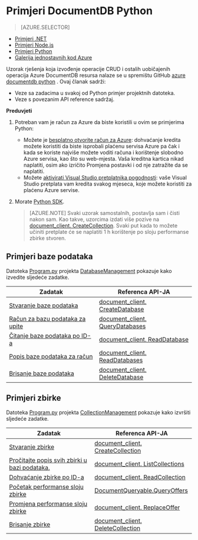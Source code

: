 <properties 
    pageTitle="Primjeri NoSQL Python za DocumentDB | Microsoft Azure" 
    description="Pronađite NoSQL Python Primjeri na github za uobičajene zadatke u DocumentDB, uključujući CRUD operacije JSON dokumenata u bazama podataka za NoSQL." 
    keywords="Primjeri Python"
    services="documentdb" 
    authors="moderakh" 
    manager="jhubbard" 
    editor="monicar" 
    documentationCenter="python"/>

<tags 
    ms.service="documentdb" 
    ms.workload="data-services" 
    ms.tgt_pltfrm="na" 
    ms.devlang="na" 
    ms.topic="article" 
    ms.date="04/18/2016" 
    ms.author="moderakh"/>


# <a name="documentdb-python-examples"></a>Primjeri DocumentDB Python

> [AZURE.SELECTOR]
- [Primjeri .NET](documentdb-dotnet-samples.md)
- [Primjeri Node.js](documentdb-nodejs-samples.md)
- [Primjeri Python](documentdb-python-samples.md)
- [Galerija jednostavnih kod Azure](https://azure.microsoft.com/documentation/samples/?service=documentdb)

Uzorak rješenja koja izvođenje operacije CRUD i ostalih uobičajenih operacija Azure DocumentDB resursa nalaze se u spremištu GitHub [azure documentdb python](https://github.com/Azure/azure-documentdb-python/tree/master/samples) . Ovaj članak sadrži:

- Veze sa zadacima u svakoj od Python primjer projektnih datoteka. 
- Veze s povezanim API reference sadržaj.

**Preduvjeti**

1. Potreban vam je račun za Azure da biste koristili u ovim se primjerima Python:
    - Možete je [besplatno otvorite račun za Azure](https://azure.microsoft.com/pricing/free-trial/): dohvaćanje kredita možete koristiti da biste isprobali plaćenu servisa Azure pa čak i kada se koriste najviše možete voditi računa i korištenje slobodno Azure servisa, kao što su web-mjesta. Vaša kreditna kartica nikad naplatiti, osim ako izričito Promjena postavki i od nje zatražite da se naplatiti.
   - Možete [aktivirati Visual Studio pretplatnika pogodnosti](https://azure.microsoft.com/pricing/member-offers/msdn-benefits-details/): vaše Visual Studio pretplata vam kredita svakog mjeseca, koje možete koristiti za plaćenu Azure servise.
2. Morate [Python SDK](documentdb-sdk-python.md). 

    > [AZURE.NOTE] Svaki uzorak samostalnih, postavlja sam i čisti nakon sam. Kao takve, uzorcima izdati više pozive na [document_client. CreateCollection](http://azure.github.io/azure-documentdb-python/api/pydocumentdb.document_client.html). Svaki put kada to možete učiniti pretplate će se naplatiti 1 h korištenje po sloju performanse zbirke stvoren. 

## <a name="database-examples"></a>Primjeri baze podataka

Datoteka [Program.py](https://github.com/Azure/azure-documentdb-python/tree/master/samples/DatabaseManagement/Program.py) projekta [DatabaseManagement](https://github.com/Azure/azure-documentdb-python/tree/master/samples/DatabaseManagement) pokazuje kako izvedite sljedeće zadatke.

Zadatak | Referenca API-JA
--- | ---
[Stvaranje baze podataka](https://github.com/Azure/azure-documentdb-python/blob/d78170214467e3ab71ace1a7400f5a7fa5a7b5b0/samples/DatabaseManagement/Program.py#L65-L76) | [document_client. CreateDatabase](http://azure.github.io/azure-documentdb-python/api/pydocumentdb.document_client.html)
[Račun za bazu podataka za upite](https://github.com/Azure/azure-documentdb-python/blob/d78170214467e3ab71ace1a7400f5a7fa5a7b5b0/samples/DatabaseManagement/Program.py#L49-L62) | [document_client. QueryDatabases](http://azure.github.io/azure-documentdb-python/api/pydocumentdb.document_client.html)
[Čitanje baze podataka po ID-a](https://github.com/Azure/azure-documentdb-python/blob/d78170214467e3ab71ace1a7400f5a7fa5a7b5b0/samples/DatabaseManagement/Program.py#L79-L96) | [document_client. ReadDatabase](http://azure.github.io/azure-documentdb-python/api/pydocumentdb.document_client.html)
[Popis baze podataka za račun](https://github.com/Azure/azure-documentdb-python/blob/d78170214467e3ab71ace1a7400f5a7fa5a7b5b0/samples/DatabaseManagement/Program.py#L99-L110) | [document_client. ReadDatabases](http://azure.github.io/azure-documentdb-python/api/pydocumentdb.document_client.html)
[Brisanje baze podataka](https://github.com/Azure/azure-documentdb-python/blob/d78170214467e3ab71ace1a7400f5a7fa5a7b5b0/samples/DatabaseManagement/Program.py#L113-L126) | [document_client. DeleteDatabase](http://azure.github.io/azure-documentdb-python/api/pydocumentdb.document_client.html)

## <a name="collection-examples"></a>Primjeri zbirke 

Datoteka [Program.py](https://github.com/Azure/azure-documentdb-python/tree/master/samples/CollectionManagement/Program.py) projekta [CollectionManagement](https://github.com/Azure/azure-documentdb-python/tree/master/samples/CollectionManagement) pokazuje kako izvršiti sljedeće zadatke.

Zadatak | Referenca API-JA
--- | ---
[Stvaranje zbirke](https://github.com/Azure/azure-documentdb-python/blob/d78170214467e3ab71ace1a7400f5a7fa5a7b5b0/samples/CollectionManagement/Program.py#L84-L135) | [document_client. CreateCollection](http://azure.github.io/azure-documentdb-python/api/pydocumentdb.document_client.html#CreateCollection)
[Pročitajte popis svih zbirki u bazi podataka.](https://github.com/Azure/azure-documentdb-python/blob/d78170214467e3ab71ace1a7400f5a7fa5a7b5b0/samples/CollectionManagement/Program.py#L198-L225) | [document_client. ListCollections](http://azure.github.io/azure-documentdb-python/api/pydocumentdb.document_client.html#CreateCollection)
[Dohvaćanje zbirke po ID-a](https://github.com/Azure/azure-documentdb-python/blob/d78170214467e3ab71ace1a7400f5a7fa5a7b5b0/samples/CollectionManagement/Program.py#L178-L195) | [document_client. ReadCollection](http://azure.github.io/azure-documentdb-python/api/pydocumentdb.document_client.html#CreateCollection)
[Početak performanse sloju zbirke](https://github.com/Azure/azure-documentdb-python/blob/d78170214467e3ab71ace1a7400f5a7fa5a7b5b0/samples/CollectionManagement/Program.py#L139-L161) | [DocumentQueryable.QueryOffers](http://azure.github.io/azure-documentdb-python/api/pydocumentdb.document_client.html#CreateCollection)
[Promjena performanse sloju zbirke](https://github.com/Azure/azure-documentdb-python/blob/d78170214467e3ab71ace1a7400f5a7fa5a7b5b0/samples/CollectionManagement/Program.py#L163-L175) | [document_client. ReplaceOffer](http://azure.github.io/azure-documentdb-python/api/pydocumentdb.document_client.html#CreateCollection)
[Brisanje zbirke](https://github.com/Azure/azure-documentdb-python/blob/d78170214467e3ab71ace1a7400f5a7fa5a7b5b0/samples/CollectionManagement/Program.py#L212-L225) | [document_client. DeleteCollection](http://azure.github.io/azure-documentdb-python/api/pydocumentdb.document_client.html#CreateCollection)

